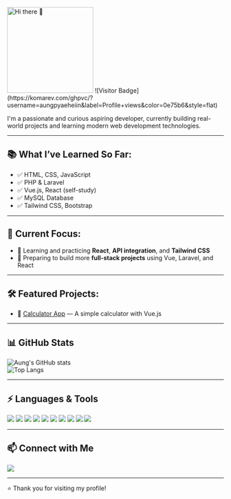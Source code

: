 <img src="https://textanim.com/_gif/n/e/o/neon_1b2321d2e2389c5949e98269b87fbd51.gif" alt="Hi there 👋" width="200"/>
![Visitor Badge](https://komarev.com/ghpvc/?username=aungpyaeheiin&label=Profile+views&color=0e75b6&style=flat)

I'm a passionate and curious aspiring developer, currently building real-world projects and learning modern web development technologies.

---

## 📚 What I’ve Learned So Far:
- ✅ HTML, CSS, JavaScript  
- ✅ PHP & Laravel 
- ✅ Vue.js, React (self-study)  
- ✅ MySQL Database  
- ✅ Tailwind CSS, Bootstrap  

---

## 🎯 Current Focus:
- 🔁 Learning and practicing **React**, **API integration**, and **Tailwind CSS**  
- 🔧 Preparing to build more **full‑stack projects** using Vue, Laravel, and React

---

## 🛠️ Featured Projects:

- 🔢 [Calculator App](https://aungpyaeheiin.github.io/calculator/) — A simple calculator with Vue.js  
---

## 📊 GitHub Stats

![Aung's GitHub stats](https://github-readme-stats.vercel.app/api?username=aungpyaeheiin&show_icons=true&theme=dark&hide_border=true)  
![Top Langs](https://github-readme-stats.vercel.app/api/top-langs/?username=aungpyaeheiin&layout=compact&theme=dark&hide_border=true)  

---

## ⚡ Languages & Tools

<p align="left">
  <img src="https://img.shields.io/badge/HTML5-E34F26?style=flat&logo=html5&logoColor=white"/>
  <img src="https://img.shields.io/badge/CSS3-1572B6?style=flat&logo=css3&logoColor=white"/>
  <img src="https://img.shields.io/badge/JavaScript-F7DF1E?style=flat&logo=javascript&logoColor=black"/>
  <img src="https://img.shields.io/badge/TailwindCSS-38B2AC?style=flat&logo=tailwind-css&logoColor=white"/>
  <img src="https://img.shields.io/badge/Bootstrap-7952B3?style=flat&logo=bootstrap&logoColor=white"/>
  <img src="https://img.shields.io/badge/PHP-777BB4?style=flat&logo=php&logoColor=white"/>
  <img src="https://img.shields.io/badge/Laravel-FF2D20?style=flat&logo=laravel&logoColor=white"/>
  <img src="https://img.shields.io/badge/MySQL-4479A1?style=flat&logo=mysql&logoColor=white"/>
  <img src="https://img.shields.io/badge/Vue.js-4FC08D?style=flat&logo=vue.js&logoColor=white"/>
  <img src="https://img.shields.io/badge/React-20232A?style=flat&logo=react&logoColor=61DAFB"/>
</p>

---

## 📫 Connect with Me

<p>
  <a href="mailto:aunggpyaehein@gmail.com">
    <img src="https://img.shields.io/badge/Gmail-D14836?style=flat&logo=gmail&logoColor=white"/>
  </a>
  <!-- <a href="https://linkedin.com/in/aung-pyae-hein">
    <img src="https://img.shields.io/badge/LinkedIn-0077B5?style=flat&logo=linkedin&logoColor=white"/>
  </a> -->
</p>

---

⭐ Thank you for visiting my profile!
